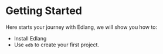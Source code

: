 # Getting Started

Here starts your journey with Edlang, we will show you how to:

- Install Edlang
- Use `edb` to create your first project.
